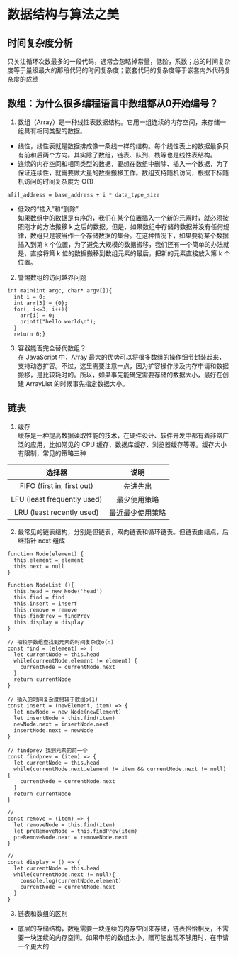 # 数据结构与算法之美

## 时间复杂度分析
只关注循环次数最多的一段代码，通常会忽略掉常量，低阶，系数；总的时间复杂度等于量级最大的那段代码的时间复杂度；嵌套代码的复杂度等于嵌套内外代码复杂度的成绩

## 数组：为什么很多编程语言中数组都从0开始编号？
1. 数组（Array）是一种线性表数据结构。它用一组连续的内存空间，来存储一组具有相同类型的数据。
- 线性，线性表就是数据排成像一条线一样的结构。每个线性表上的数据最多只有前和后两个方向。其实除了数组，链表、队列、栈等也是线性表结构。
- 连续的内存空间和相同类型的数据，要想在数组中删除、插入一个数据，为了保证连续性，就需要做大量的数据搬移工作。数组支持随机访问，根据下标随机访问的时间复杂度为 O(1)
```
a[i]_address = base_address + i * data_type_size
```
- 低效的“插入”和“删除”    
如果数组中的数据是有序的，我们在某个位置插入一个新的元素时，就必须按照刚才的方法搬移 k 之后的数据。但是，如果数组中存储的数据并没有任何规律，数组只是被当作一个存储数据的集合。在这种情况下，如果要将某个数据插入到第 k 个位置，为了避免大规模的数据搬移，我们还有一个简单的办法就是，直接将第 k 位的数据搬移到数组元素的最后，把新的元素直接放入第 k 个位置。

2. 警惕数组的访问越界问题
```
int main(int argc, char* argv[]){ 
  int i = 0; 
  int arr[3] = {0}; 
  for(; i<=3; i++){ 
    arr[i] = 0; 
    printf("hello world\n"); 
  } 
  return 0;}
```

3. 容器能否完全替代数组？    
在 JavaScript 中，Array 最大的优势可以将很多数组的操作细节封装起来，支持动态扩容。不过，这里需要注意一点，因为扩容操作涉及内存申请和数据搬移，是比较耗时的。所以，如果事先能确定需要存储的数据大小，最好在创建 ArrayList 的时候事先指定数据大小。

## 链表
1. 缓存      
缓存是一种提高数据读取性能的技术，在硬件设计、软件开发中都有着非常广泛的应用，比如常见的 CPU 缓存、数据库缓存、浏览器缓存等等。缓存大小有限制，常见的策略三种

| 选择器 | 说明 |
| :--: | :--: |
| FIFO (first in, first out)  | 先进先出 |
| LFU (least frequently used) | 最少使用策略 |
| LRU (least recently used) | 最近最少使用策略 |

2. 最常见的链表结构，分别是但链表，双向链表和循环链表。但链表由结点，后继指针 next 组成
```
function Node(element) {
  this.element = element
  this.next = null
}

function NodeList (){
  this.head = new Node('head')
  this.find = find
  this.insert = insert
  this.remove = remove
  this.findPrev = findPrev
  this.display = display
}

// 相较于数组查找到元素的时间复杂度o(n)
const find = (element) => {
  let currentNode = this.head
  while(currentNode.element != element) {
    currentNode = currentNode.next
  }
  return currentNode
}

// 插入的时间复杂度相较于数组o(1)
const insert = (newElement, item) => {
  let newNode = new Node(newElement)
  let insertNode = this.find(item)
  newNode.next = insertNode.next
  insertNode.next = newNode
}

// findprev 找到元素的前一个
const findprev = (item) => {
  let currentNode = this.head
  while(currentNode.next.element != item && currentNode.next != null) {
    currentNode = currentNode.next
  }
  return currentNode
}

//
const remove = (item) => {
  let removeNode = this.find(item)
  let preRemoveNode = this.findPrev(item)
  preRemoveNode.next = removeNode.next
}

// 
const display = () => {
  let currentNode = this.head
  while(currentNode.next != null){
    console.log(currentNode.element)
    currentNode = currentNode.next
  }
}
```

3. 链表和数组的区别     
- 底层的存储结构，数组需要一块连续的内存空间来存储，链表恰恰相反，不需要一块连续的内存空间。如果申明的数组太小，赠可能出现不够用时，在申请一个更大的
